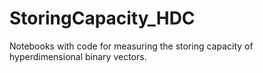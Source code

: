 # StoringCapacity_HDC
Notebooks with code for measuring the storing capacity of hyperdimensional binary vectors. 
